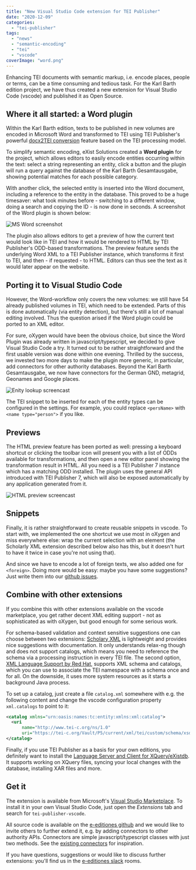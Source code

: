 ```yaml
---
title: "New Visual Studio Code extension for TEI Publisher"
date: "2020-12-09"
categories: 
  - "tei-publisher"
tags: 
  - "news"
  - "semantic-encoding"
  - "tei"
  - "vscode"
coverImage: "word.png"
---
```


Enhancing TEI documents with semantic markup, i.e. encode places, people or terms, can be a time consuming and tedious task. For the Karl Barth edition project, we have thus created a new extension for Visual Studio Code (vscode) and published it as Open Source.

## Where it all started: a Word plugin

Within the Karl Barth edition, texts to be published in new volumes are encoded in Microsoft Word and transformed to TEI using TEI Publisher's powerful [docx2TEI conversion](https://teipublisher.com/exist/apps/tei-publisher/test/test.docx.xml) feature based on the TEI processing model.

To simplify semantic encoding, eXist Solutions created a **Word plugin** for the project, which allows editors to easily encode entities occurring within the text: select a string representing an entity, click a button and the plugin will run a query against the database of the Karl Barth Gesamtausgabe, showing potential matches for each possible category.

With another click, the selected entity is inserted into the Word document, including a reference to the entity in the database. This proved to be a huge timesaver: what took minutes before - switching to a different window, doing a search and copying the ID - is now done in seconds. A screenshot of the Word plugin is shown below:

![MS Word screenshot](images/word.png)

The plugin also allows editors to get a preview of how the current text would look like in TEI and how it would be rendered to HTML by TEI Publisher's ODD-based transformations. The preview feature sends the underlying Word XML to a TEI Publisher instance, which transforms it first to TEI, and then - if requested - to HTML. Editors can thus see the text as it would later appear on the website.

## Porting it to Visual Studio Code

However, the Word-workflow only covers the new volumes: we still have 54 already published volumes in TEI, which need to be extended. Parts of this is done automatically (via entity detection), but there's still a lot of manual editing involved. Thus the question arised if the Word plugin could be ported to an XML editor.

For sure, oXygen would have been the obvious choice, but since the Word Plugin was already written in javascript/typescript, we decided to give Visual Studio Code a try. It turned out to be rather straightforward and the first usable version was done within one evening. Thrilled by the success, we invested two more days to make the plugin more generic, in particular, add connectors for other authority databases. Beyond the Karl Barth Gesamtausgabe, we now have connectors for the German GND, metagrid, Geonames and Google places.

![Enity lookup screencast](images/screen-entity.gif)

The TEI snippet to be inserted for each of the entity types can be configured in the settings. For example, you could replace `<persName>` with `<name type="person">` if you like.

## Previews

The HTML preview feature has been ported as well: pressing a keyboard shortcut or clicking the toolbar icon will present you with a list of ODDs available for transformations, and then open a new editor panel showing the transformation result in HTML. All you need is a TEI Publisher 7 instance which has a matching ODD installed. The plugin uses the general API introduced with TEI Publisher 7, which will also be exposed automatically by any application generated from it.

![HTML preview screencast](images/screen-preview.gif)

## Snippets

Finally, it is rather straightforward to create reusable snippets in vscode. To start with, we implemented the one shortcut we use most in oXygen and miss everywhere else: wrap the current selection with an element (the Scholarly XML extension described below also has this, but it doesn't hurt to have it twice in case you're not using that).

And since we have to encode a lot of foreign texts, we also added one for `<foreign>`. Doing more would be easy: maybe you have some suggestions? Just write them into our [github issues](https://github.com/eeditiones/tei-publisher-vscode/issues "github issues").

## Combine with other extensions

If you combine this with other extensions available on the vscode marketplace, you get rather decent XML editing support - not as sophisticated as with oXygen, but good enough for some serious work.

For schema-based validation and context sensitive suggestions one can choose between two extensions: [Scholary XML](https://marketplace.visualstudio.com/items?itemName=raffazizzi.sxml) is lightweight and provides nice suggestions with documentation. It only understands relax-ng though and does not support catalogs, which means you need to reference the schema via a processing instruction in every TEI file. The second option, [XML Language Support by Red Hat](https://marketplace.visualstudio.com/items?itemName=redhat.vscode-xml), supports XML schema and catalogs, which you can use to associate the TEI namespace with a schema once and for all. On the downside, it uses more system resources as it starts a background Java process.

To set up a catalog, just create a file `catalog.xml` somewhere with e.g. the following content and change the vscode configuration property `xml.catalogs` to point to it:

```xml
<catalog xmlns="urn:oasis:names:tc:entity:xmlns:xml:catalog">
  <uri
      name="http://www.tei-c.org/ns/1.0"
      uri="https://tei-c.org/Vault/P5/current/xml/tei/custom/schema/xsd/tei_all.xsd" />
</catalog>
```

Finally, if you use TEI Publisher as a basis for your own editions, you definitely want to install the [Language Server and Client for XQuery/eXistdb](https://marketplace.visualstudio.com/items?itemName=eXist-db.existdb-vscode). It supports working on XQuery files, syncing your local changes with the database, installing XAR files and more.

## Get it

The extension is available from Microsoft's [Visual Studio Marketplace](https://marketplace.visualstudio.com/items?itemName=e-editiones.tei-publisher-vscode). To install it in your own Visual Studio Code, just open the _Extensions_ tab and search for `tei-publisher-vscode`.

All source code is available on the [e-editiones github](https://github.com/eeditiones/tei-publisher-vscode) and we would like to invite others to further extend it, e.g. by adding connectors to other authority APIs. Connectors are simple javascript/typescript classes with just two methods. See the [existing connectors](https://github.com/eeditiones/tei-publisher-vscode/tree/master/src/connectors) for inspiration.

If you have questions, suggestions or would like to discuss further extensions: you'll find us in the [e-editiones slack](https://e-editiones.org/get-in-touch/ "e-editiones slack") rooms.
